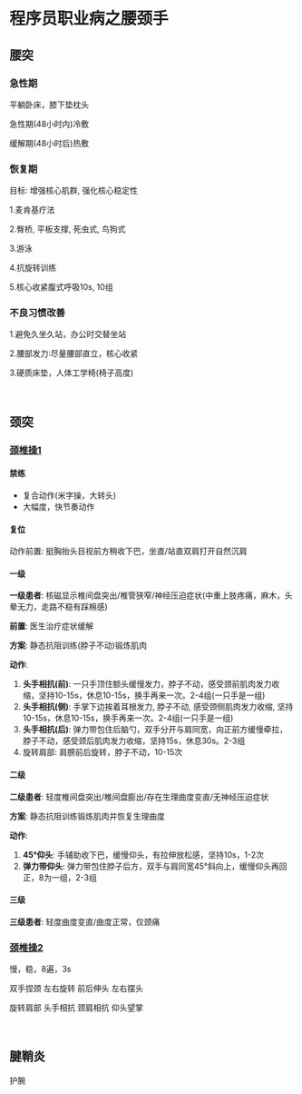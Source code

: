 # 程序员职业病之腰颈手

## 腰突

### 急性期

平躺卧床，膝下垫枕头

急性期(48小时内)冷敷

缓解期(48小时后)热敷

### 恢复期

目标: 增强核心肌群, 强化核心稳定性

1.麦肯基疗法

2.臀桥, 平板支撑, 死虫式, 鸟狗式

3.游泳

4.抗旋转训练

5.核心收紧腹式呼吸10s, 10组

### 不良习惯改善

1.避免久坐久站，办公时交替坐站

2.腰部发力∶尽量腰部直立，核心收紧

3.硬质床垫，人体工学椅(椅子高度)

$~$

## 颈突



### [颈椎操1](http://xhslink.com/a/HXpJazb1rZ18)

#### 禁练

* 复合动作(米字操，大转头)
* 大幅度，快节奏动作

#### 复位

动作前置: 挺胸抬头目视前方稍收下巴，坐直/站直双肩打开自然沉肩

#### 一级

**一级患者**: 核磁显示椎间盘突出/椎管狭窄/神经压迫症状(中重上肢疼痛，麻木，头晕无力，走路不稳有踩棉感)

**前置**: 医生治疗症状缓解

**方案**: 静态抗阻训练(脖子不动)锻炼肌肉

**动作**: 

1. **头手相抗(前)**: 一只手顶住额头缓慢发力，脖子不动，感受颈前肌肉发力收缩，坚持10-15s，休息10-15s，换手再来一次。2-4组(一只手是一组)
2. **头手相抗(侧)**: 手掌下边挨着耳根发力, 脖子不动, 感受颈侧肌肉发力收缩, 坚持10-15s，休息10-15s，换手再来一次。2-4组(一只手是一组)
3. **头手相抗(后)**: 弹力带包住后脑勺，双手分开与肩同宽，向正前方缓慢牵拉，脖子不动，感受颈后肌肉发力收缩，坚持15s，休息30s。2-3组
4. 旋转肩部: 肩膀前后旋转，脖子不动，10-15次

#### 二级

**二级患者**: 轻度椎间盘突出/椎间盘膨出/存在生理曲度变直/无神经压迫症状

**方案**: 静态抗阻训练锻炼肌肉并恢复生理曲度

**动作**: 

1. **45°仰头**: 手辅助收下巴，缓慢仰头，有拉伸放松感，坚持10s，1-2次
2. **弹力带仰头**: 弹力带包住脖子后方，双手与肩同宽45°斜向上，缓慢仰头再回正，8为一组，2-3组

#### 三级

**三级患者**: 轻度曲度变直/曲度正常，仅颈痛

### [颈椎操2](http://xhslink.com/a/T3gflovv5918)

慢，稳，8遍，3s

双手捏颈 左右旋转 前后伸头 左右摆头

旋转肩部 头手相抗 颈肩相抗 仰头望掌

$~$

## 腱鞘炎

护腕